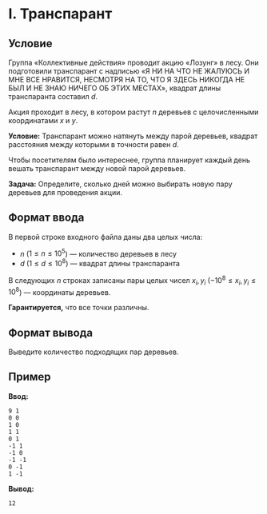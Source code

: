 # I. Транспарант

## Условие

Группа «Коллективные действия» проводит акцию «Лозунг» в лесу. Они подготовили транспарант с надписью «Я НИ НА ЧТО НЕ
ЖАЛУЮСЬ И МНЕ ВСЕ НРАВИТСЯ, НЕСМОТРЯ НА ТО, ЧТО Я ЗДЕСЬ НИКОГДА НЕ БЫЛ И НЕ ЗНАЮ НИЧЕГО ОБ ЭТИХ МЕСТАХ», квадрат длины
транспаранта составил $d$.

Акция проходит в лесу, в котором растут $n$ деревьев с целочисленными координатами $x$ и $y$.

**Условие:** Транспарант можно натянуть между парой деревьев, квадрат расстояния между которыми в точности равен $d$.

Чтобы посетителям было интереснее, группа планирует каждый день вешать транспарант между новой парой деревьев.

**Задача:** Определите, сколько дней можно выбирать новую пару деревьев для проведения акции.

## Формат ввода

В первой строке входного файла даны два целых числа:

- $n$ ($1 \leq n \leq 10^5$) — количество деревьев в лесу
- $d$ ($1 \leq d \leq 10^8$) — квадрат длины транспаранта

В следующих $n$ строках записаны пары целых чисел $x_i, y_i$ ($-10^8 \leq x_i, y_i \leq 10^8$) — координаты деревьев.

**Гарантируется,** что все точки различны.

## Формат вывода

Выведите количество подходящих пар деревьев.

## Пример

**Ввод:**

```
9 1
0 0
1 0
1 1
0 1
-1 1
-1 0
-1 -1
0 -1
1 -1
```

**Вывод:**

```
12
```

